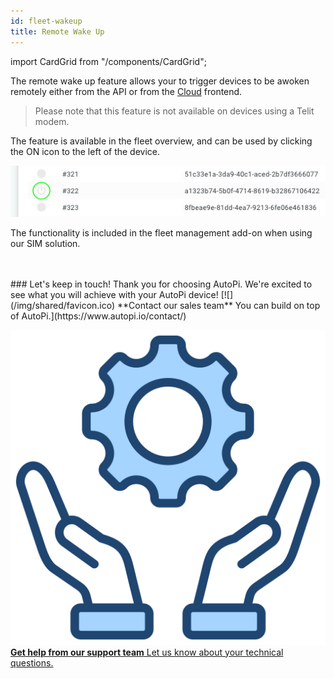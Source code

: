 ```yaml
---
id: fleet-wakeup
title: Remote Wake Up
---
```

import CardGrid from "/components/CardGrid";

The remote wake up feature allows your to trigger devices to be awoken remotely either from the API or from the [Cloud](https://www.autopi.io/software-platform/cloud-management) frontend.

> Please note that this feature is not available on devices using a Telit modem.

The feature is available in the fleet overview, and can be used by clicking the ON icon to the left of the device.

![fleetoverview wakeup](/img/cloud/device_management/triggers/remote_wakeup/fleet-overview-wakeup.jpg)

The functionality is included in the fleet management add-on when using our SIM solution.

<br>
</br>
### Let's keep in touch!
Thank you for choosing AutoPi. We're excited to see what you will achieve with your AutoPi device! 
<CardGrid home>
[![](/img/shared/favicon.ico) **Contact our sales team** You can build on top of AutoPi.](https://www.autopi.io/contact/)

[![](/img/shared/support_icon.png) **Get help from our support team** Let us know about your technical questions.](https://www.autopi.io/support/)

</CardGrid>